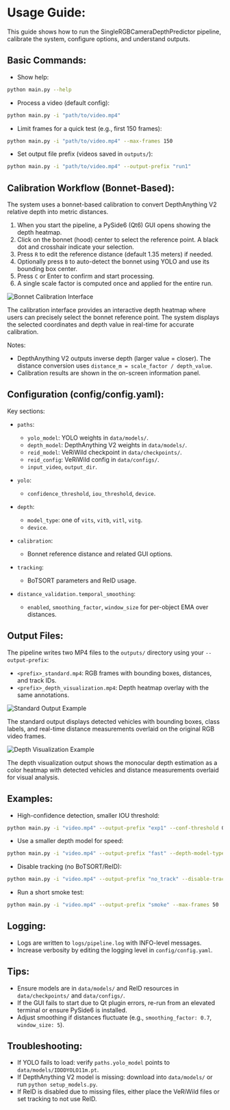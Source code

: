 # Usage Guide:

This guide shows how to run the SingleRGBCameraDepthPredictor pipeline, calibrate the system, configure options, and understand outputs.

## Basic Commands:

- Show help:

```bash
python main.py --help
```

- Process a video (default config):

```bash
python main.py -i "path/to/video.mp4"
```

- Limit frames for a quick test (e.g., first 150 frames):

```bash
python main.py -i "path/to/video.mp4" --max-frames 150
```

- Set output file prefix (videos saved in `outputs/`):

```bash
python main.py -i "path/to/video.mp4" --output-prefix "run1"
```

## Calibration Workflow (Bonnet-Based):

The system uses a bonnet-based calibration to convert DepthAnything V2 relative depth into metric distances.

1. When you start the pipeline, a PySide6 (Qt6) GUI opens showing the depth heatmap.
2. Click on the bonnet (hood) center to select the reference point. A black dot and crosshair indicate your selection.
3. Press `R` to edit the reference distance (default 1.35 meters) if needed.
4. Optionally press `B` to auto-detect the bonnet using YOLO and use its bounding box center.
5. Press `C` or Enter to confirm and start processing.
6. A single scale factor is computed once and applied for the entire run.

![Bonnet Calibration Interface](../visuals/BonnetCalibratiorWindow.png)

The calibration interface provides an interactive depth heatmap where users can precisely select the bonnet reference point. The system displays the selected coordinates and depth value in real-time for accurate calibration.

Notes:
- DepthAnything V2 outputs inverse depth (larger value = closer). The distance conversion uses `distance_m = scale_factor / depth_value`.
- Calibration results are shown in the on-screen information panel.

## Configuration (config/config.yaml):

Key sections:

- `paths`:
  - `yolo_model`: YOLO weights in `data/models/`.
  - `depth_model`: DepthAnything V2 weights in `data/models/`.
  - `reid_model`: VeRiWild checkpoint in `data/checkpoints/`.
  - `reid_config`: VeRiWild config in `data/configs/`.
  - `input_video`, `output_dir`.

- `yolo`:
  - `confidence_threshold`, `iou_threshold`, `device`.

- `depth`:
  - `model_type`: one of `vits`, `vitb`, `vitl`, `vitg`.
  - `device`.

- `calibration`:
  - Bonnet reference distance and related GUI options.

- `tracking`:
  - BoTSORT parameters and ReID usage.

- `distance_validation.temporal_smoothing`:
  - `enabled`, `smoothing_factor`, `window_size` for per-object EMA over distances.

## Output Files:

The pipeline writes two MP4 files to the `outputs/` directory using your `--output-prefix`:

- `<prefix>_standard.mp4`: RGB frames with bounding boxes, distances, and track IDs.
- `<prefix>_depth_visualization.mp4`: Depth heatmap overlay with the same annotations.

![Standard Output Example](../visuals/MainRoadVideoWithPredictionsOnRGBCam.gif)

The standard output displays detected vehicles with bounding boxes, class labels, and real-time distance measurements overlaid on the original RGB video frames.

![Depth Visualization Example](../visuals/MainRoadVideoWithDepthHeatMap.gif)

The depth visualization output shows the monocular depth estimation as a color heatmap with detected vehicles and distance measurements overlaid for visual analysis.

## Examples:

- High-confidence detection, smaller IOU threshold:

```bash
python main.py -i "video.mp4" --output-prefix "exp1" --conf-threshold 0.4 --iou-threshold 0.35
```

- Use a smaller depth model for speed:

```bash
python main.py -i "video.mp4" --output-prefix "fast" --depth-model-type vits
```

- Disable tracking (no BoTSORT/ReID):

```bash
python main.py -i "video.mp4" --output-prefix "no_track" --disable-tracking
```

- Run a short smoke test:

```bash
python main.py -i "video.mp4" --output-prefix "smoke" --max-frames 50
```

## Logging:

- Logs are written to `logs/pipeline.log` with INFO-level messages.
- Increase verbosity by editing the logging level in `config/config.yaml`.

## Tips:

- Ensure models are in `data/models/` and ReID resources in `data/checkpoints/` and `data/configs/`.
- If the GUI fails to start due to Qt plugin errors, re-run from an elevated terminal or ensure PySide6 is installed.
- Adjust smoothing if distances fluctuate (e.g., `smoothing_factor: 0.7`, `window_size: 5`).

## Troubleshooting:

- If YOLO fails to load: verify `paths.yolo_model` points to `data/models/IDDDYOLO11m.pt`.
- If DepthAnything V2 model is missing: download into `data/models/` or run `python setup_models.py`.
- If ReID is disabled due to missing files, either place the VeRiWild files or set tracking to not use ReID.

